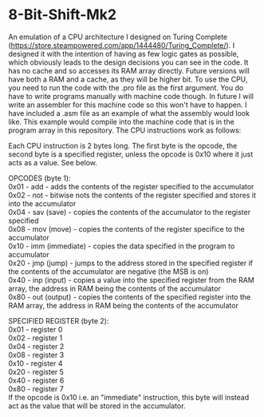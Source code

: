 # 8-Bit-Shift-Mk2

An emulation of a CPU architecture I designed on Turing Complete (https://store.steampowered.com/app/1444480/Turing_Complete/). I designed it with the intention of having as few logic gates as possible, which obviously leads to the design decisions you can see in the code. It has no cache and so accesses its RAM array directly. Future versions will have both a RAM and a cache, as they will be higher bit.
To use the CPU, you need to run the code with the .pro file as the first argument. You do have to write programs manually with machine code though. In future I will write an assembler for this machine code so this won't have to happen. I have included a .asm file as an example of what the assembly would look like. This example would compile into the machine code that is in the program array in this repository. The CPU instructions work as follows:  

Each CPU instruction is 2 bytes long. The first byte is the opcode, the second byte is a specified register, unless the opcode is 0x10 where it just acts as a value. See below.  

OPCODES (byte 1):  
0x01 - add - adds the contents of the register specified to the accumulator  
0x02 - not - bitwise nots the contents of the register specified and stores it into the accumulator  
0x04 - sav (save) - copies the contents of the accumulator to the register specified  
0x08 - mov (move) - copies the contents of the register specifice to the accumulator  
0x10 - imm (immediate) - copies the data specified in the program to accumulator  
0x20 - jmp (jump) - jumps to the address stored in the specified register if the contents of the accumulator are negative (the MSB is on)  
0x40 - inp (input) - copies a value into the specified register from the RAM array, the address in RAM being the contents of the accumulator  
0x80 - out (output) - copies the contents of the specified register into the RAM array, the address in RAM being the contents of the accumulator  

SPECIFIED REGISTER (byte 2):  
0x01 - register 0  
0x02 - register 1  
0x04 - register 2  
0x08 - register 3  
0x10 - register 4  
0x20 - register 5  
0x40 - register 6  
0x80 - register 7  
If the opcode is 0x10 i.e. an "immediate" instruction, this byte will instead act as the value that will be stored in the accumulator.  
